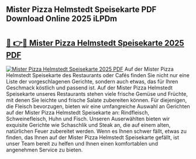 ## Mister Pizza Helmstedt Speisekarte PDF Download Online 2025 iLPDm

# <h2><a href="http://gc5e06j.nevu.top/?p=Mister+Pizza+Helmstedt+Speisekarte">🔗 👉🔴 Mister Pizza Helmstedt Speisekarte 2025 PDF</a></h2>

[![Mister Pizza Helmstedt Speisekarte 2025 PDF](https://i.imgur.com/dBaPXMq.png)](http://gc5e06j.nevu.top/?p=Mister+Pizza+Helmstedt+Speisekarte)
Auf der Mister Pizza Helmstedt Speisekarte des Restaurants oder Cafés finden Sie nicht nur eine Liste der vorgeschlagenen Gerichte, sondern auch etwas, das für Ihren Geschmack köstlich und passend ist. Auf der Mister Pizza Helmstedt Speisekarte unseres Restaurants stehen viele frische Gemüse und Früchte, mit denen Sie leichte und frische Salate zubereiten können. Für diejenigen, die Fleisch bevorzugen, bieten wir eine umfangreiche Auswahl an Gerichten auf der Mister Pizza Helmstedt Speisekarte an: Rindfleisch, Schweinefleisch, Huhn und Fisch. Unseren Auserwählten bieten wir exquisite Gerichte wie Schaschlik und Steak an, die auf einem alten, natürlichen Feuer zubereitet werden. Wenn es Ihnen schwer fällt, etwas zu finden, das Ihnen auf der Mister Pizza Helmstedt Speisekarte gefällt, ist unser Team bereit zu helfen und Ihnen einen komfortablen und angenehmen Service zu bieten.
